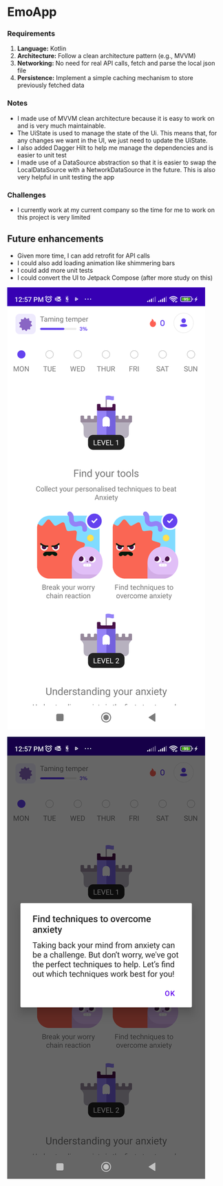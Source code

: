 # EmoApp

### Requirements

1. **Language:** Kotlin
2. **Architecture:** Follow a clean architecture pattern (e.g., MVVM)
3. **Networking:** No need for real API calls, fetch and parse the local json file
4. **Persistence:** Implement a simple caching mechanism to store previously fetched data

### Notes
- I made use of MVVM clean architecture because it is easy to work on and is very much maintainable.
- The UiState is used to manage the state of the Ui.  This means that, for any changes we want in the UI, we just need to update the UiState.
- I also added Dagger Hilt to help me manage the dependencies and is easier to unit test
- I made use of a DataSource abstraction so that it is easier to swap the LocalDataSource with a NetworkDataSource in the future. This is also very helpful in unit testing the app

### Challenges
- I currently work at my current company so the time for me to work on this project is very limited

## Future enhancements
- Given more time, I can add retrofit for API calls
- I could also add loading animation like shimmering bars
- I could add more unit tests
- I could convert the UI to Jetpack Compose (after more study on this)

![Screen1](https://github.com/johnearlelevado/EmoApp/blob/3578240618dd9e5d255537e568014b4a5fb0943d/Screenshot_20240429_125631.png)

![Screen1](https://github.com/johnearlelevado/EmoApp/blob/3578240618dd9e5d255537e568014b4a5fb0943d/Screenshot_20240429_125659.png)
